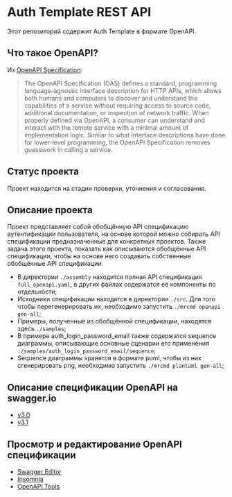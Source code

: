 # Auth Template REST API

Этот репозиторий содержит Auth Template в формате OpenAPI.

## Что такое OpenAPI?

Из [OpenAPI Specification](https://github.com/OAI/OpenAPI-Specification):

> The OpenAPI Specification (OAS) defines a standard, programming language-agnostic interface description for HTTP APIs, which allows both humans and computers to discover and understand the capabilities of a service without requiring access to source code, additional documentation, or inspection of network traffic. When properly defined via OpenAPI, a consumer can understand and interact with the remote service with a minimal amount of implementation logic. Similar to what interface descriptions have done for lower-level programming, the OpenAPI Specification removes guesswork in calling a service.

## Статус проекта

Проект находится на стадии проверки, уточнения и согласования.

## Описание проекта

Проект представляет собой обобщённую API спецификацию аутентификации пользователя, на основе которой можно собирать API спецификации предназначенные для конкретных проектов.
Также задача этого проекта, показать как описываются обобщённые API спецификации, чтобы на основе него создавать собственные обобщённые API спецификации.

- В директории `./assembly` находится полная API спецификация `full_openapi.yaml`, в других файлах содержатся её компоненты по отдельности;
- Исходники спецификации находятся в директории `./src`. Для того чтобы перегенерировать их, необходимо запустить `./mrcmd openapi gen-all`;
- Примеры, полученные из обобщённой спецификации, находятся здесь `./samples`;
- В примере auth_login_password_email также содержатся sequence диаграммы, описывающие основные сценарии его применения `./samples/auth_login_password_email/sequence`;
- Sequence диаграммы хранятся в формате puml, чтобы из них сгенерировать png, необходимо запустить `./mrcmd plantuml gen-all`;

## Описание спецификации OpenAPI на swagger.io
- [v3.0](https://swagger.io/specification/v3/)
- [v3.1](https://swagger.io/specification/)

## Просмотр и редактирование OpenAPI спецификации
- [Swagger Editor](https://editor.swagger.io/)
- [Insomnia](https://insomnia.rest/download)
- [OpenAPI.Tools](https://openapi.tools/)
